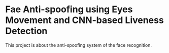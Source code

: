 # Fae Anti-spoofing using Eyes Movement and CNN-based Liveness Detection
This project is about the anti-spoofing system of the face recognition.
